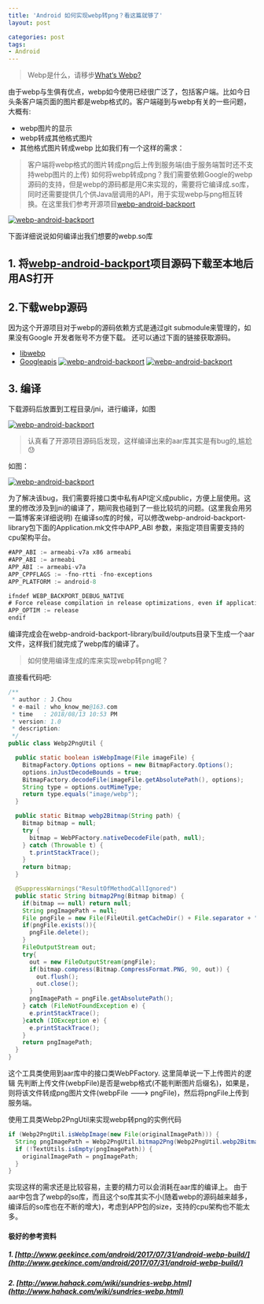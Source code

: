 ```yaml
---
title: 'Android 如何实现webp转png？看这篇就够了'
layout: post

categories: post
tags:
- Android
---
```


> Webp是什么，请移步[What‘s Webp?](https://developers.google.com/speed/webp/)

由于webp与生俱有优点，webp如今使用已经很广泛了，包括客户端。比如今日头条客户端页面的图片都是webp格式的。客户端碰到与webp有关的一些问题，大概有:
* webp图片的显示
* webp转成其他格式图片
* 其他格式图片转成webp
比如我们有一个这样的需求：
> 客户端将webp格式的图片转成png后上传到服务端(由于服务端暂时还不支持webp图片的上传)
如何将webp转成png？我们需要依赖Google的webp源码的支持，但是webp的源码都是用C来实现的，需要将它编译成.so库，同时还需要提供几个供Java层调用的API，用于实现webp与png相互转换。在这里我们参考开源项目[webp-android-backport](https://github.com/alexey-pelykh/webp-android-backport)

[![webp-android-backport](/static/post-image/webp1.png)](/static/post-image/webp1.png)

下面详细说说如何编译出我们想要的webp.so库
## 1. 将[webp-android-backport](https://github.com/alexey-pelykh/webp-android-backport)项目源码下载至本地后用AS打开
## 2.下载webp源码
因为这个开源项目对于webp的源码依赖方式是通过git submodule来管理的，如果没有Google 开发者账号不方便下载。
还可以通过下面的链接获取源码。

* [libwebp](https://github.com/webmproject/libwebp/)
* [Googleapis](https://storage.googleapis.com/downloads.webmproject.org/releases/webp/index.html)
[![webp-android-backport](/static/post-image/webp2.png)](/static/post-image/webp2.png)
[![webp-android-backport](/static/post-image/webp3.png)](/static/post-image/webp3.png)

## 3. 编译
下载源码后放置到工程目录/jni，进行编译，如图

[![webp-android-backport](/static/post-image/webp4.png)](/static/post-image/webp4.png)

> 认真看了开源项目源码后发现，这样编译出来的aar库其实是有bug的,尴尬😓

如图：

[![webp-android-backport](/static/post-image/webp5.png)](/static/post-image/webp5.png)

为了解决该bug，我们需要将接口类中私有API定义成public，方便上层使用。这里的修改涉及到jni的编译了，期间我也碰到了一些比较坑的问题。(这里我会用另一篇博客来详细说明)
在编译so库的时候，可以修改webp-android-backport-library包下面的Application.mk文件中APP_ABI 参数，来指定项目需要支持的cpu架构平台。

```java
#APP_ABI := armeabi-v7a x86 armeabi
#APP_ABI := armeabi
APP_ABI := armeabi-v7a
APP_CPPFLAGS := -fno-rtti -fno-exceptions
APP_PLATFORM := android-8

ifndef WEBP_BACKPORT_DEBUG_NATIVE
# Force release compilation in release optimizations, even if application is debuggable by manifest
APP_OPTIM := release
endif
```

编译完成会在webp-android-backport-library/build/outputs目录下生成一个aar文件，这样我们就完成了webp库的编译了。
> 如何使用编译生成的库来实现webp转png呢？

直接看代码吧:
```java
/**
 * author : J.Chou
 * e-mail : who_know_me@163.com
 * time   : 2018/08/13 10:53 PM
 * version: 1.0
 * description:
 */
public class Webp2PngUtil {

  public static boolean isWebpImage(File imageFile) {
    BitmapFactory.Options options = new BitmapFactory.Options();
    options.inJustDecodeBounds = true;
    BitmapFactory.decodeFile(imageFile.getAbsolutePath(), options);
    String type = options.outMimeType;
    return type.equals("image/webp");
  }

  public static Bitmap webp2Bitmap(String path) {
    Bitmap bitmap = null;
    try {
      bitmap = WebPFactory.nativeDecodeFile(path, null);
    } catch (Throwable t) {
      t.printStackTrace();
    }
    return bitmap;
  }

  @SuppressWarnings("ResultOfMethodCallIgnored")
  public static String bitmap2Png(Bitmap bitmap) {
    if(bitmap == null) return null;
    String pngImagePath = null;
    File pngFile = new File(FileUtil.getCacheDir() + File.separator + "webp2png" + System.currentTimeMillis() + ".png");
    if(pngFile.exists()){
      pngFile.delete();
    }
    FileOutputStream out;
    try{
      out = new FileOutputStream(pngFile);
      if(bitmap.compress(Bitmap.CompressFormat.PNG, 90, out)) {
        out.flush();
        out.close();
      }
      pngImagePath = pngFile.getAbsolutePath();
    } catch (FileNotFoundException e) {
      e.printStackTrace();
    }catch (IOException e) {
      e.printStackTrace();
    }
    return pngImagePath;
  }
}
```
这个工具类使用到aar库中的接口类WebPFactory.
这里简单说一下上传图片的逻辑
先判断上传文件(webpFile)是否是webp格式(不能判断图片后缀名)，如果是，则将该文件转成png图片文件(webpFile ---> pngFile)，然后将pngFile上传到服务端。

使用工具类Webp2PngUtil来实现webp转png的实例代码

```java
if (Webp2PngUtil.isWebpImage(new File(originalImagePath))) {
  String pngImagePath = Webp2PngUtil.bitmap2Png(Webp2PngUtil.webp2Bitmap(originalImagePath));
  if (!TextUtils.isEmpty(pngImagePath)) {
    originalImagePath = pngImagePath;
  }
}
```

实现这样的需求还是比较容易，主要的精力可以会消耗在aar库的编译上。
由于aar中包含了webp的so库，而且这个so库其实不小(随着webp的源码越来越多，编译后的so库也在不断的增大)，考虑到APP包的size，支持的cpu架构也不能太多。

#### **极好的参考资料**
##### 1. [http://www.geekince.com/android/2017/07/31/android-webp-build/](http://www.geekince.com/android/2017/07/31/android-webp-build/)

##### 2. [http://www.hahack.com/wiki/sundries-webp.html](http://www.hahack.com/wiki/sundries-webp.html)


